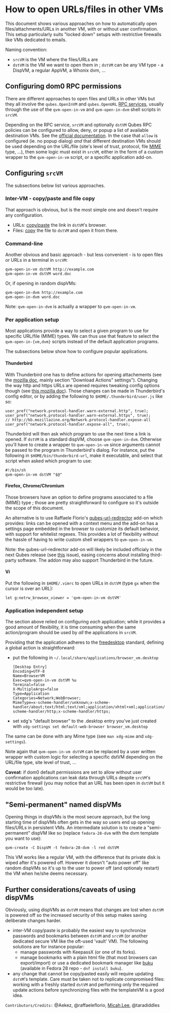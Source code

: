 How to open URLs/files in other VMs
====================================

This document shows various approaches on how to automatically open files/attachments/URLs in another VM, with or without user confirmation. This setup particularly suits "locked down" setups with restrictive firewalls like VMs dedicated to emails.

Naming convention:

- `srcVM` is the VM where the files/URLs are
- `dstVM` is the VM we want to open them in ; `dstVM` can be any VM type - a DispVM, a regular AppVM, a Whonix dvm, ...


Configuring dom0 RPC permissions
--------------------------------

There are different approaches to open files and URLs in other VMs but they all involve the `qubes.OpenInVM` and `qubes.OpenURL` [RPC services](https://www.qubes-os.org/doc/qrexec3/#qubes-rpc-services), usually through the use of the `qvm-open-in-vm` and `qvm-open-in-dvm` shell scripts in `srcVM`.

Depending on the RPC service, `srcVM` and optionally `dstVM` Qubes RPC policies can be configured to allow, deny, or popup a list of available destination VMs. See the [official documentation](https://www.qubes-os.org/doc/rpc-policy/).
In the case that `allow` is configured (ie. no popup dialog) *and* that different destination VMs should be used depending on the URL/file (site's level of trust, protocol, file [MIME](https://en.wikipedia.org/wiki/Media_type) type, ...), then some logic must exist in `srcVM`, either in the form of a custom wrapper to the `qvm-open-in-vm` script, or a specific application add-on.


Configuring `srcVM`
-------------------

The subsections below list various approaches. 


### Inter-VM - copy/paste and file copy ###

That approach is obvious, but is the most simple one and doesn't require any configuration.

- URLs: [copy/paste](https://www.qubes-os.org/doc/copy-paste/) the link in `dstVM`'s browser.
- Files: [copy](https://www.qubes-os.org/doc/copying-files/) the file to `dstVM` and open it from there.


### Command-line ###

Another obvious and basic approach - but less convenient - is to open files or URLs in a terminal in `srcVM`:

~~~
qvm-open-in-vm dstVM http://example.com
qvm-open-in-vm dstVM word.doc
~~~

Or, if opening in random dispVMs:

~~~
qvm-open-in-dvm http://example.com
qvm-open-in-dvm word.doc
~~~

Note: `qvm-open-in-dvm` is actually a wrapper to `qvm-open-in-vm`.


### Per application setup ###

Most applications provide a way to select a given program to use for specific URL/file (MIME) types. We can thus use that feature to select the `qvm-open-in-{vm,dvm}` scripts instead of the default application programs.

The subsections below show how to configure popular applications.


#### Thunderbird ####

With Thunderbird one has to define actions for opening attachements (see the [mozilla doc](http://kb.mozillazine.org/Actions_for_attachment_file_types), mainly section "Download Actions" settings"). Changing the way http and https URLs are opened requires tweaking config options though (see [this mozilla doc](http://kb.mozillazine.org/Changing_the_web_browser_invoked_by_Thunderbird)). Those changes can be made in Thunderbird's config editor, or by adding the following to `$HOME/.thunderbird/user.js` like so:

~~~
user_pref("network.protocol-handler.warn-external.http", true);
user_pref("network.protocol-handler.warn-external.https", true);
// http://kb.mozillazine.org/Network.protocol-handler.expose-all
user_pref("network.protocol-handler.expose-all", true);
~~~

Thunderbird will then ask which program to use the next time a link is opened. If `dstVM` is a standard dispVM, choose `qvm-open-in-dvm`. Otherwise you'll have to create a wrapper to `qvm-open-in-vm` since arguments cannot be passed to the program in Thunderbird's dialog. For instance, put the following in `$HOME/bin/thunderbird-url`, make it executable, and select that script when asked which program to use:

~~~
#!/bin/sh
qvm-open-in-vm dstVM "$@"
~~~


#### Firefox, Chrome/Chromium ####

Those browsers have an option to define programs associated to a file (MIME) type ; those are pretty straightforward to configure so it's outside the scope of this document.

An alternative is to use Raffaele Florio's [qubes-url-redirector](https://github.com/raffaeleflorio/qubes-url-redirector) add-on which provides: links can be opened with a context menu and the add-on has a settings page embedded in the browser to customize its default behavior, with support for whitelist regexes. This provides a lot of flexibility without the hassle of having to write custom shell wrappers to `qvm-open-in-vm`.

Note: the qubes-url-redirector add-on will likely be included officialy in the next Qubes release (see [this](https://github.com/QubesOS/qubes-issues/issues/3152) issue), easing concerns about installing third-party software. The addon may also support Thunderbird in the future.


#### Vi ####

Put the following in `$HOME/.vimrc` to open URLs in `dstVM` (type `gx` when the cursor is over an URL):

~~~
let g:netrw_browsex_viewer = 'qvm-open-in-vm dstVM'
~~~


### Application independent setup ###

The section above relied on configuring *each* application; while it provides a good amount of flexibility, it is time consuming when the same action/program should be used by *all* the applications in `srcVM`.

Providing that the application adheres to the [freedesktop](https://en.wikipedia.org/wiki/Freedesktop.org) standard, defining a global action is straightforward:

- put the following in `~/.local/share/applications/browser_vm.desktop`

	~~~
	[Desktop Entry]
	Encoding=UTF-8
	Name=BrowserVM
	Exec=qvm-open-in-vm dstVM %u
	Terminal=false
	X-MultipleArgs=false
	Type=Application
	Categories=Network;WebBrowser;
	MimeType=x-scheme-handler/unknown;x-scheme-handler/about;text/html;text/xml;application/xhtml+xml;application/xml;application/vnd.mozilla.xul+xml;application/rss+xml;application/rdf+xml;image/gif;image/jpeg;image/png;x-scheme-handler/http;x-scheme-handler/https;
	~~~

- set xdg's "default browser" to the .desktop entry you've just created with `xdg-settings set default-web-browser browser_vm.desktop`

The same can be done with any Mime type (see `man xdg-mime` and `xdg-settings`).

Note again that `qvm-open-in-vm dstVM` can be replaced by a user written wrapper with custom logic for selecting a specific dstVM depending on the URL/file type, site level of trust, ...


**Caveat**: if dom0 default permissions are set to allow without user confirmation applications can leak data through URLs despite `srcVM`'s restrictive firewall (you may notice that an URL has been open in `dstVM` but it would be too late).


"Semi-permanent" named dispVMs
------------------------------

Opening things in dispVMs is the most secure approach, but the long starting time of dispVMs often gets in the way so users end up opening files/URLs in persistent VMs. An intermediate solution is to create a "semi-permanent" dispVM like so (replace `fedora-28-dvm` with the dvm template you want to use):

~~~
qvm-create -C DispVM -t fedora-28-dvm -l red dstVM
~~~

This VM works like a regular VM, with the difference that its private disk is wiped after it's powered off. However it doesn't "auto power off" like random dispVMs so it's up to the user to power off (and optionaly restart) the VM when he/she deems necessary.


Further considerations/caveats of using dispVMs
-----------------------------------------------

Obviously, using dispVMs as `dstVM` means that changes are lost when `dstVM` is powered off so the increased security of this setup makes saving deliberate changes harder.

- inter-VM copy/paste is probably the easiest way to synchronize passwords and bookmarks between `dstVM` and `srcVM` (or another dedicated secure VM like the oft-used 'vault' VM). The following solutions are for instance popular:
   - manage passwords with KeepassX (or one of its forks).
   - manage bookmarks with a plain html file (that most browsers can export/import) or use a dedicated bookmark manager like [buku](https://github.com/jarun/Buku) (available in Fedora 28 repo - `dnf install buku`).
- any change that cannot be copy/pasted easily will require updating `dstVM`'s template. Care must be taken not to replicate compromised files: working with a freshly started `dstVM` and performing only the required update actions before synchronizing files with the templateVM is a good idea.


`Contributors/Credits:` @Aekez, @raffaeleflorio, [Micah Lee](https://micahflee.com/2016/06/qubes-tip-opening-links-in-your-preferred-appvm/), @taradiddles

